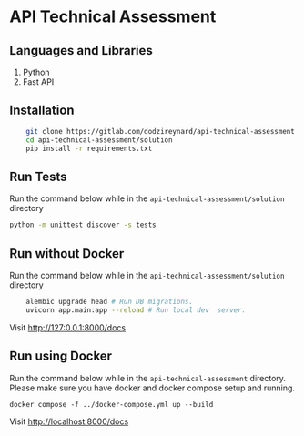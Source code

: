 # API Technical Assessment

## Languages and Libraries

1. Python
2. Fast API

## Installation

```bash
    git clone https://gitlab.com/dodzireynard/api-technical-assessment.git
    cd api-technical-assessment/solution
    pip install -r requirements.txt
```

## Run Tests

Run the command below while in the `api-technical-assessment/solution` directory

```bash
python -m unittest discover -s tests
```

## Run without Docker

Run the command below while in the `api-technical-assessment/solution` directory

```bash
    alembic upgrade head # Run DB migrations.
    uvicorn app.main:app --reload # Run local dev  server.
```

Visit [http://127:0.0.1:8000/docs](http://127:0.0.1:8000/docs)

## Run using Docker

Run the command below while in the `api-technical-assessment` directory.
Please make sure you have docker and docker compose setup and running.

```
docker compose -f ../docker-compose.yml up --build
```

Visit [http://localhost:8000/docs](http://localhost:8000/docs)
